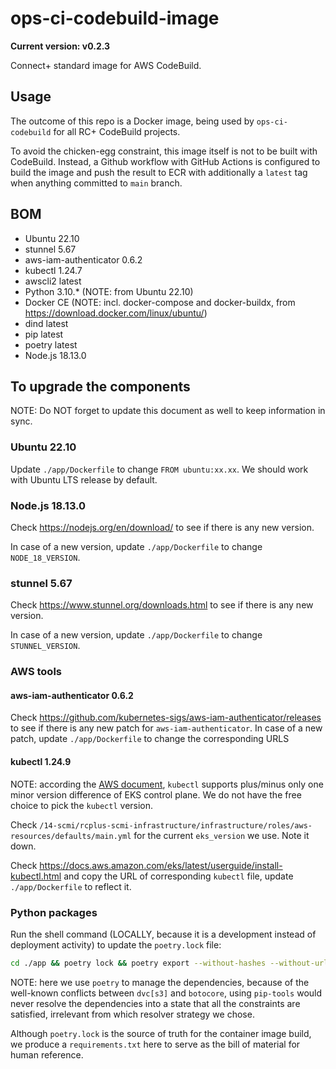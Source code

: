 # ops-ci-codebuild-image

**Current version: v0.2.3**

Connect+ standard image for AWS CodeBuild.

## Usage

The outcome of this repo is a Docker image, being used by `ops-ci-codebuild` for all RC+ CodeBuild projects.

To avoid the chicken-egg constraint, this image itself is not to be built with CodeBuild. Instead, a Github workflow with GitHub Actions
is configured to build the image and push the result to ECR with additionally a `latest` tag when anything committed to `main` branch.  

## BOM

* Ubuntu 22.10
* stunnel 5.67
* aws-iam-authenticator 0.6.2
* kubectl 1.24.7
* awscli2 latest
* Python 3.10.* (NOTE: from Ubuntu 22.10)
* Docker CE (NOTE: incl. docker-compose and docker-buildx, from https://download.docker.com/linux/ubuntu/)
* dind latest
* pip latest
* poetry latest
* Node.js 18.13.0

## To upgrade the components

NOTE: Do NOT forget to update this document as well to keep information in sync.

### Ubuntu 22.10

Update `./app/Dockerfile` to change `FROM ubuntu:xx.xx`. We should work with Ubuntu LTS release by default.

### Node.js 18.13.0

Check https://nodejs.org/en/download/ to see if there is any new version.

In case of a new version, update `./app/Dockerfile` to change `NODE_18_VERSION`.

### stunnel 5.67

Check https://www.stunnel.org/downloads.html to see if there is any new version.

In case of a new version, update `./app/Dockerfile` to change `STUNNEL_VERSION`. 

### AWS tools

#### aws-iam-authenticator 0.6.2 

Check https://github.com/kubernetes-sigs/aws-iam-authenticator/releases to see if there is any new patch for `aws-iam-authenticator`.
In case of a new patch, update `./app/Dockerfile` to change the corresponding URLS

#### kubectl 1.24.9

NOTE: according the [AWS document](https://docs.aws.amazon.com/eks/latest/userguide/install-kubectl.html), `kubectl` supports plus/minus
only one minor version difference of EKS control plane. We do not have the free choice to pick the `kubectl` version.

Check `/14-scmi/rcplus-scmi-infrastructure/infrastructure/roles/aws-resources/defaults/main.yml` for the current `eks_version` we use.
Note it down.

Check https://docs.aws.amazon.com/eks/latest/userguide/install-kubectl.html and copy the URL of corresponding `kubectl` file, update
`./app/Dockerfile` to reflect it.

### Python packages

Run the shell command (LOCALLY, because it is a development instead of deployment activity) to update the `poetry.lock` file: 
```bash
cd ./app && poetry lock && poetry export --without-hashes --without-urls  | grep -iv pywin32= | sed -E 's/(.*)\ ;.*/\1/g' > requirements.txt && cd ..
```

NOTE: here we use `poetry` to manage the dependencies, because of the well-known conflicts between `dvc[s3]` and `botocore`, using
`pip-tools` would never resolve the dependencies into a state that all the constraints are satisfied, irrelevant from which resolver
strategy we chose.

Although `poetry.lock` is the source of truth for the container image build, we produce a `requirements.txt` here to serve as the bill
of material for human reference.
